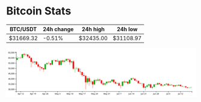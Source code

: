 # Bitcoin Stats

BTC/USDT|24h change|24h high|24h low|
|---|---|---|---|
|$31669.32|-0.51%|$32435.00|$31108.97|

<img src="./chart.svg">
